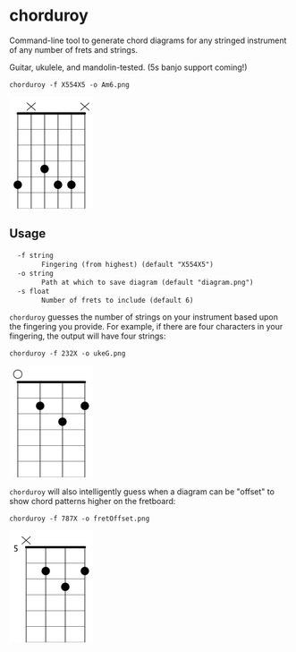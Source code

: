 # chorduroy

Command-line tool to generate chord diagrams for any stringed instrument of any number of frets and strings.

Guitar, ukulele, and mandolin-tested. (5s banjo support coming!)


```shell
chorduroy -f X554X5 -o Am6.png
```

<img src="docs/demo.png" width=150 />


## Usage

```
  -f string
    	Fingering (from highest) (default "X554X5")
  -o string
    	Path at which to save diagram (default "diagram.png")
  -s float
    	Number of frets to include (default 6)
```


`chorduroy` guesses the number of strings on your instrument based upon the fingering you provide. For example, if there are four characters in your fingering, the output will have four strings:

```shell
chorduroy -f 232X -o ukeG.png
```

<img src="docs/ukeG.png" width=150 />

`chorduroy` will also intelligently guess when a diagram can be "offset" to show chord patterns higher on the fretboard:

```
chorduroy -f 787X -o fretOffset.png
```

<img src="docs/fretOffset.png" width=150 />
